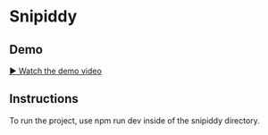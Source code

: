 # Snipiddy

## Demo
[▶️ Watch the demo video](https://drive.google.com/file/d/1jmQ0SeFENY4KDYTC_v4qp67ypwO59iHe/view)

## Instructions
To run the project, use npm run dev inside of the snipiddy directory.

